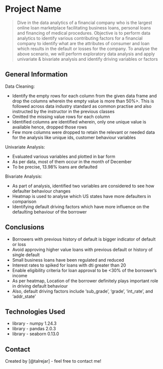 # Project Name
> Dive in the data analytics of a financial company who is the largest online loan marketplace facilitating business loans, personal loans and financing of medical procedures. Objective is to perform data analytics to identify various contributing factors for a financial company to identify what are the attributes of consumer and loan which results in the default or losses for the company. To analyse the above scenario, we will perform exploratory data analysis and apply univariate & bivariate analysis and identify driving variables or factors


## General Information
Data Cleaning:

- Identify the empty rows for each column from the given data frame and drop the
columns wherein the empty value is more than 50%>. This is followed across data industry standard as common practise and also instructed by the instructor in the previous classes
- Omitted the missing value rows for each column
- Identified columns are identified wherein, only one unique value is available hence,
dropped those rows
- Few more columns were dropped to retain the relevant or needed data for the
analysis like unique ids, customer behaviour variables 

Univariate Analysis:
- Evaluated various variables and plotted in bar form
- As per data, most of them occur in the month of December
- To be precise, 13.98% loans are defaulted

Bivariate Analysis:
- As part of analysis, identified two variables are considered to see how defaulter behaviour changes
- Heatmap is used to analyse which US states have more defaulters in comparison
- Identifying default driving factors which have more influence on the defaulting
behaviour of the borrower



## Conclusions
- Borrowers with previous history of default is bigger indicator of default or loss
- Avoid approving higher value loans with previous default or history of single default
- Small business loans have been regulated and reduced
- Interest rates to spiked for loans with dti greater than 20
- Enable eligibility criteria for loan approval to be <30% of the borrower’s income
- As per heatmap, Location of the borrower definitely plays important role in driving default behaviour
- Also, default driving factors include ‘sub_grade’, ‘grade’, ‘int_rate’, and ‘addr_state’



## Technologies Used
- library - numpy 1.24.3
- library - pandas 2.0.3
- library - seaborn 0.13.0

<!-- As the libraries versions keep on changing, it is recommended to mention the version of library used in this project -->


## Contact
Created by [@talrejar] - feel free to contact me!


